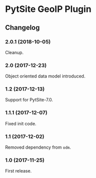 # PytSite GeoIP Plugin


## Changelog


### 2.0.1 (2018-10-05)

Cleanup.


### 2.0 (2017-12-23)

Object oriented data model introduced.


### 1.2 (2017-12-13)

Support for PytSite-7.0.


### 1.1.1 (2017-12-07)

Fixed init code.


### 1.1 (2017-12-02)

Removed dependency from `odm`.


### 1.0 (2017-11-25)

First release.
